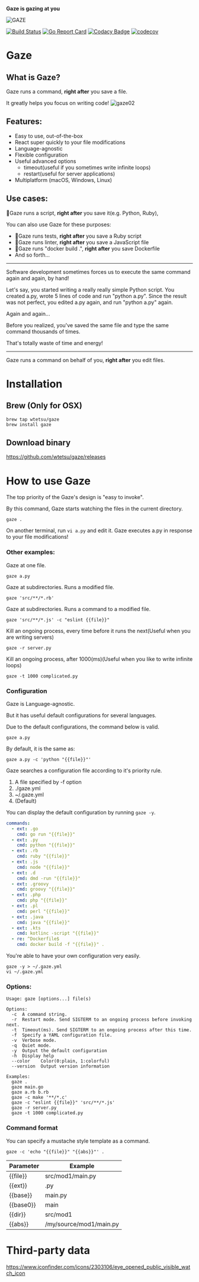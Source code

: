 **Gaze is gazing at you**

![GAZE](https://user-images.githubusercontent.com/515948/71816598-828a9700-30c6-11ea-92c8-ca0154e98794.png)

[![Build Status](https://travis-ci.com/wtetsu/gaze.svg?branch=master)](https://travis-ci.com/wtetsu/gaze) [![Go Report Card](https://goreportcard.com/badge/github.com/wtetsu/gaze)](https://goreportcard.com/report/github.com/wtetsu/gaze) [![Codacy Badge](https://api.codacy.com/project/badge/Grade/ec1ab9cfb5b04feba674c1c1440ffb99)](https://www.codacy.com/manual/wtetsu/gaze?utm_source=github.com&utm_medium=referral&utm_content=wtetsu/gaze&utm_campaign=Badge_Grade) [![codecov](https://codecov.io/gh/wtetsu/gaze/branch/master/graph/badge.svg)](https://codecov.io/gh/wtetsu/gaze)

# Gaze

## What is Gaze?

Gaze runs a command, **right after** you save a file.

It greatly helps you focus on writing code!
![gaze02](https://user-images.githubusercontent.com/515948/73607575-1fbfe900-45fb-11ea-813e-6be6bf9ece6d.gif)

## Features:

- Easy to use, out-of-the-box
- React super quickly to your file modifications
- Language-agnostic
- Flexible configuration
- Useful advanced options
  - timeout(useful if you sometimes write infinite loops)
  - restart(useful for server applications)
- Multiplatform (macOS, Windows, Linux)

## Use cases:

🚀Gaze runs a script, **right after** you save it(e.g. Python, Ruby),

You can also use Gaze for these purposes:

- 🚀Gaze runs tests, **right after** you save a Ruby script
- 🚀Gaze runs linter, **right after** you save a JavaScript file
- 🚀Gaze runs "docker build .", **right after** you save Dockerfile
- And so forth...

---

Software development sometimes forces us to execute the same command again and again, by hand!

Let's say, you started writing a really really simple Python script. You created a.py, wrote 5 lines of code and run "python a.py".
Since the result was not perfect, you edited a.py again, and run "python a.py" again.

Again and again...

Before you realized, you've saved the same file and type the same command thousands of times.

That's totally waste of time and energy!

---

Gaze runs a command on behalf of you, **right after** you edit files.

# Installation

## Brew (Only for OSX)

```
brew tap wtetsu/gaze
brew install gaze
```

## Download binary

https://github.com/wtetsu/gaze/releases

# How to use Gaze

The top priority of the Gaze's design is "easy to invoke".

By this command, Gaze starts watching the files in the current directory.

```
gaze .
```

On another terminal, run `vi a.py` and edit it. Gaze executes a.py in response to your file modifications!

### Other examples:

Gaze at one file.

```
gaze a.py
```

Gaze at subdirectories. Runs a modified file.

```
gaze 'src/**/*.rb'
```

Gaze at subdirectories. Runs a command to a modified file.

```
gaze 'src/**/*.js' -c "eslint {{file}}"
```

Kill an ongoing process, every time before it runs the next(Useful when you are writing servers)

```
gaze -r server.py
```

Kill an ongoing process, after 1000(ms)(Useful when you like to write infinite loops)

```
gaze -t 1000 complicated.py
```

### Configuration

Gaze is Language-agnostic.

But it has useful default configurations for several languages.

Due to the default configurations, the command below is valid.

```
gaze a.py
```

By default, it is the same as:

```
gaze a.py -c 'python "{{file}}"'
```

Gaze searches a configuration file according to it's priority rule.

1. A file specified by -f option
1. ./gaze.yml
1. ~/.gaze.yml
1. (Default)

You can display the default configuration by running `gaze -y`.

```yaml
commands:
  - ext: .go
    cmd: go run "{{file}}"
  - ext: .py
    cmd: python "{{file}}"
  - ext: .rb
    cmd: ruby "{{file}}"
  - ext: .js
    cmd: node "{{file}}"
  - ext: .d
    cmd: dmd -run "{{file}}"
  - ext: .groovy
    cmd: groovy "{{file}}"
  - ext: .php
    cmd: php "{{file}}"
  - ext: .pl
    cmd: perl "{{file}}"
  - ext: .java
    cmd: java "{{file}}"
  - ext: .kts
    cmd: kotlinc -script "{{file}}"
  - re: ^Dockerfile$
    cmd: docker build -f "{{file}}" .
```

You're able to have your own configuration very easily.

```
gaze -y > ~/.gaze.yml
vi ~/.gaze.yml
```

### Options:

```
Usage: gaze [options...] file(s)

Options:
  -c  A command string.
  -r  Restart mode. Send SIGTERM to an ongoing process before invoking next.
  -t  Timeout(ms). Send SIGTERM to an ongoing process after this time.
  -f  Specify a YAML configuration file.
  -v  Verbose mode.
  -q  Quiet mode.
  -y  Output the default configuration
  -h  Display help
  --color    Color(0:plain, 1:colorful)
  --version  Output version information

Examples:
  gaze .
  gaze main.go
  gaze a.rb b.rb
  gaze -c make '**/*.c'
  gaze -c "eslint {{file}}" 'src/**/*.js'
  gaze -r server.py
  gaze -t 1000 complicated.py

```

### Command format

You can specify a mustache style template as a command.

```
gaze -c 'echo "{{file}}" "{{abs}}"' .
```

| Parameter | Example                 |
| --------- | ----------------------- |
| {{file}}  | src/mod1/main.py        |
| {{ext}}   | .py                     |
| {{base}}  | main.py                 |
| {{base0}} | main                    |
| {{dir}}   | src/mod1                |
| {{abs}}   | /my/source/mod1/main.py |

# Third-party data

https://www.iconfinder.com/icons/2303106/eye_opened_public_visible_watch_icon
